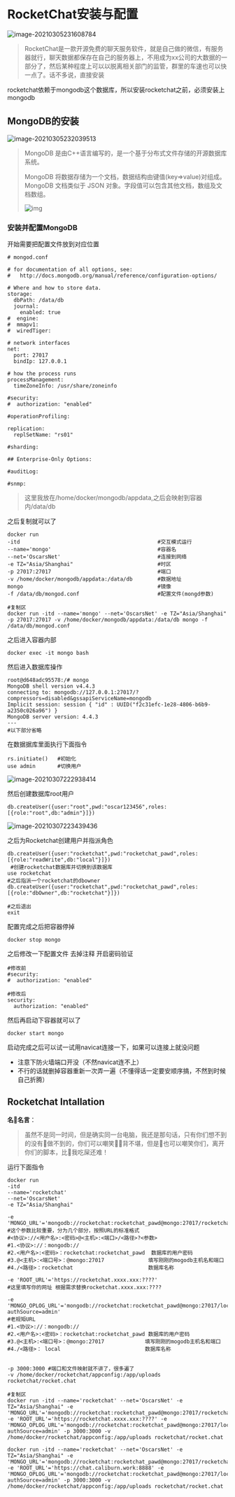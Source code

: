 

# RocketChat安装与配置

![image-20210305231608784](RocketChat.assets/image-20210305231608784.png)

> RocketChat是一款开源免费的聊天服务软件，就是自己做的微信，有服务器就行，聊天数据都保存在自己的服务器上，不用成为xx公司的大数据的一部分了，然后某种程度上可以以脱离相关部门的监管，群里的车速也可以快一点了。话不多说，直接安装

rocketchat依赖于mongodb这个数据库，所以安装rocketchat之前，必须安装上mongodb

## MongoDB的安装

![image-20210305232039513](RocketChat.assets/image-20210305232039513.png)

> MongoDB 是由C++语言编写的，是一个基于分布式文件存储的开源数据库系统。
>
> MongoDB 将数据存储为一个文档，数据结构由键值(key=>value)对组成。MongoDB 文档类似于 JSON 对象。字段值可以包含其他文档，数组及文档数组。
>
> ![img](RocketChat.assets/crud-annotated-document.png)

### 安装并配置MongoDB

开始需要把配置文件放到对应位置

```shell
# mongod.conf

# for documentation of all options, see:
#   http://docs.mongodb.org/manual/reference/configuration-options/

# Where and how to store data.
storage:
  dbPath: /data/db
  journal:
    enabled: true
#  engine:
#  mmapv1:
#  wiredTiger:

# network interfaces
net:
  port: 27017
  bindIp: 127.0.0.1

# how the process runs
processManagement:
  timeZoneInfo: /usr/share/zoneinfo

#security:
#  authorization: "enabled"

#operationProfiling:

replication:
  replSetName: "rs01"

#sharding:

## Enterprise-Only Options:

#auditLog:

#snmp:
```

> 这里我放在/home/docker/mongodb/appdata,之后会映射到容器内/data/db

之后复制就可以了

```shell
docker run 
-itd 											#交互模式运行
--name='mongo'  								#容器名
--net='OscarsNet' 								#连接到网络
-e TZ="Asia/Shanghai" 							#时区
-p 27017:27017	 								#端口
-v /home/docker/mongodb/appdata:/data/db	    #数据地址
mongo											#镜像
-f /data/db/mongod.conf							#配置文件(mongd参数)
```

```shell
#复制区
docker run -itd --name='mongo' --net='OscarsNet' -e TZ="Asia/Shanghai" -p 27017:27017 -v /home/docker/mongodb/appdata:/data/db mongo -f /data/db/mongod.conf
```

之后进入容器内部

```shell
docker exec -it mongo bash
```

然后进入数据库操作

```shell
root@d648adc95578:/# mongo
MongoDB shell version v4.4.3
connecting to: mongodb://127.0.0.1:27017/?compressors=disabled&gssapiServiceName=mongodb
Implicit session: session { "id" : UUID("f2c31efc-1e28-4806-b6b9-a2350c026a96") }
MongoDB server version: 4.4.3
---
#以下部分省略
```

在数据据库里面执行下面指令

```shell
rs.initiate()   #初始化
use admin       #切换用户
```

![image-20210307222938414](RocketChat.assets/image-20210307222938414.png)

然后创建数据库root用户

```shell
db.createUser({user:"root",pwd:"oscar123456",roles:[{role:"root",db:"admin"}]})
```

![image-20210307223439436](RocketChat.assets/image-20210307223439436.png)

之后为Rocketchat创建用户并指派角色

```shell
db.createUser({user:"rocketchat",pwd:"rocketchat_pawd",roles:[{role:"readWrite",db:"local"}]})
 #创建rocketchat数据库并切换到该数据库
use rocketchat    
#之后指派一个rocketchat的dbowner
db.createUser({user:"rocketchat",pwd:"rocketchat_pawd",roles:[{role:"dbOwner",db:"rocketchat"}]})

#之后退出
exit
```

配置完成之后把容器停掉

```shell
docker stop mongo
```

之后修改一下配置文件 去掉注释 开启密码验证

```shell
#修改前
#security:
#  authorization: "enabled"

#修改后
security:
  authorization: "enabled"
```

然后再启动下容器就可以了

```shell
docker start mongo
```

启动完成之后可以试一试用navicat连接一下，如果可以连接上就没问题

* 注意下防火墙端口开没（不然navicat连不上）
* 不行的话就删掉容器重新一次弄一遍（不懂得话一定要安顺序搞，不然到时候自己折腾）



## Rocketchat Intallation

**名👴名言**：

> ​        虽然不是同一时间，但是确实同一台电脑，我还是那句话，只有你们想不到的没有👴做不到的，你们可以嘲笑👴🐺背不堪，但是👴也可以嘲笑你们，离开你们的脚本，比👴我吃屎还难！

运行下面指令

```shell
docker run 
-itd 								
--name='rocketchat' 
--net='OscarsNet' 
-e TZ="Asia/Shanghai" 

-e 'MONGO_URL'='mongodb://rocketchat:rocketchat_pawd@mongo:27017/rocketchat' 
#这个参数比较重要，分为几个部分，按照URL的标准格式
#<协议>://<用户名>:<密码>@<主机>:<端口>/<路径>?<参数>
#1.<协议>://：mongodb://
#2.<用户名>:<密码>：rocketchat:rocketchat_pawd  数据库的用户密码
#3.@<主机>:<端口号>：@mongo:27017              填写刚刚的mogodb主机名和端口
#4./<路径>：rocketchat                        数据库名称

-e 'ROOT_URL'='https://rocketchat.xxxx.xxx:????' 
#这里填写你的网址 根据需求替换rocketchat.xxxx.xxx:????

-e 'MONGO_OPLOG_URL'='mongodb://rocketchat:rocketchat_pawd@mongo:27017/local?authSource=admin' 
#老规矩URL
#1.<协议>://：mongodb://
#2.<用户名>:<密码>：rocketchat:rocketchat_pawd 数据库的用户密码
#3.@<主机>:<端口号>：@mongo:27017             填写刚刚的mogodb主机名和端口
#4./<路径>： local                           数据库名称


-p 3000:3000 #端口和文件映射就不讲了，很多遍了
-v /home/docker/rocketchat/appconfig:/app/uploads
rocketchat/rocket.chat
```

```shell
#复制区
docker run -itd --name='rocketchat' --net='OscarsNet' -e TZ="Asia/Shanghai" -e 'MONGO_URL'='mongodb://rocketchat:rocketchat_pawd@mongo:27017/rocketchat' -e 'ROOT_URL'='https://rocketchat.xxxx.xxx:????' -e 'MONGO_OPLOG_URL'='mongodb://rocketchat:rocketchat_pawd@mongo:27017/local?authSource=admin' -p 3000:3000 -v /home/docker/rocketchat/appconfig:/app/uploads rocketchat/rocket.chat
```

```shell
docker run -itd --name='rocketchat' --net='OscarsNet' -e TZ="Asia/Shanghai" -e 'MONGO_URL'='mongodb://rocketchat:rocketchat_pawd@mongo:27017/rocketchat' -e 'ROOT_URL'='https://chat.caliburn.work:8888' -e 'MONGO_OPLOG_URL'='mongodb://rocketchat:rocketchat_pawd@mongo:27017/local?authSource=admin' -p 3000:3000 -v /home/docker/rocketchat/appconfig:/app/uploads rocketchat/rocket.chat
```

